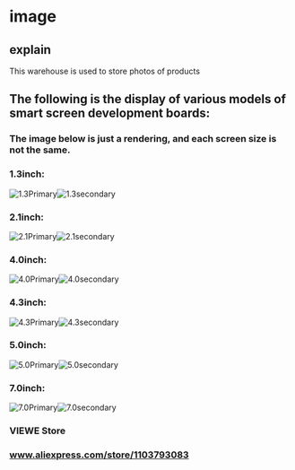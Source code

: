 # image
## explain
This warehouse is used to store photos of products

## The following is the display of various models of smart screen development boards:
### The image below is just a rendering, and each screen size is not the same.
###          1.3inch:
![1.3Primary](https://github.com/VIEWESMART/image/blob/main/1.3inch_Primary.png)![1.3secondary](https://github.com/VIEWESMART/image/blob/main/1.3inch_Secondary.png)
 
###           2.1inch:
![2.1Primary](https://github.com/VIEWESMART/image/blob/main/2.1inch_Primary.png)![2.1secondary](https://github.com/VIEWESMART/image/blob/main/2.1inch_Secondary.png)

###          4.0inch:
![4.0Primary](https://github.com/VIEWESMART/image/blob/main/4.0inch_P.png)![4.0secondary](https://github.com/VIEWESMART/image/blob/main/4.0inch_S.png)

###          4.3inch:
![4.3Primary](https://github.com/VIEWESMART/image/blob/main/4.3inch_P.png)![4.3secondary](https://github.com/VIEWESMART/image/blob/main/4.3inch_S.png)
 
###           5.0inch:
![5.0Primary](https://github.com/VIEWESMART/image/blob/main/5.0inch_P.png)![5.0secondary](https://github.com/VIEWESMART/image/blob/main/5.0inch_S.png)

###          7.0inch:
![7.0Primary](https://github.com/VIEWESMART/image/blob/main/7.0inch_P.png)![7.0secondary](https://github.com/VIEWESMART/image/blob/main/7.0inch_S.png)

### VIEWE Store
### www.aliexpress.com/store/1103793083
